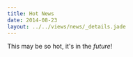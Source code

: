 ```yaml
---
title: Hot News
date: 2014-08-23
layout: ../../views/news/_details.jade
---
```


This may be so hot, it's in the *future*!